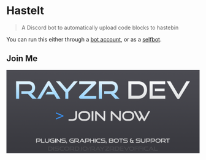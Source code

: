 # HasteIt
> A Discord bot to automatically upload code blocks to hastebin

You can run this either through a [bot account](http://discordapp.com/developers/applications/me), or as a [selfbot](https://github.com/RayzrDev/SharpBot).

## Join Me
[![Discord Badge](https://github.com/Rayzr522/ProjectResources/raw/master/RayzrDev/badge-small.png)](https://discord.io/rayzrdevofficial)
